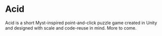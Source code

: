 # Acid

Acid is a short Myst-inspired point-and-click puzzle game created in Unity and designed with scale and code-reuse in mind. More to come.
